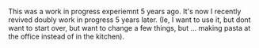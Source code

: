 This was a work in progress experiemnt 5 years ago. It's now I recently revived doubly work in progress 5 years later. (Ie, I want to use it, but dont want to start over, but want to change a few things, but ... making pasta at the office instead of in the kitchen).
